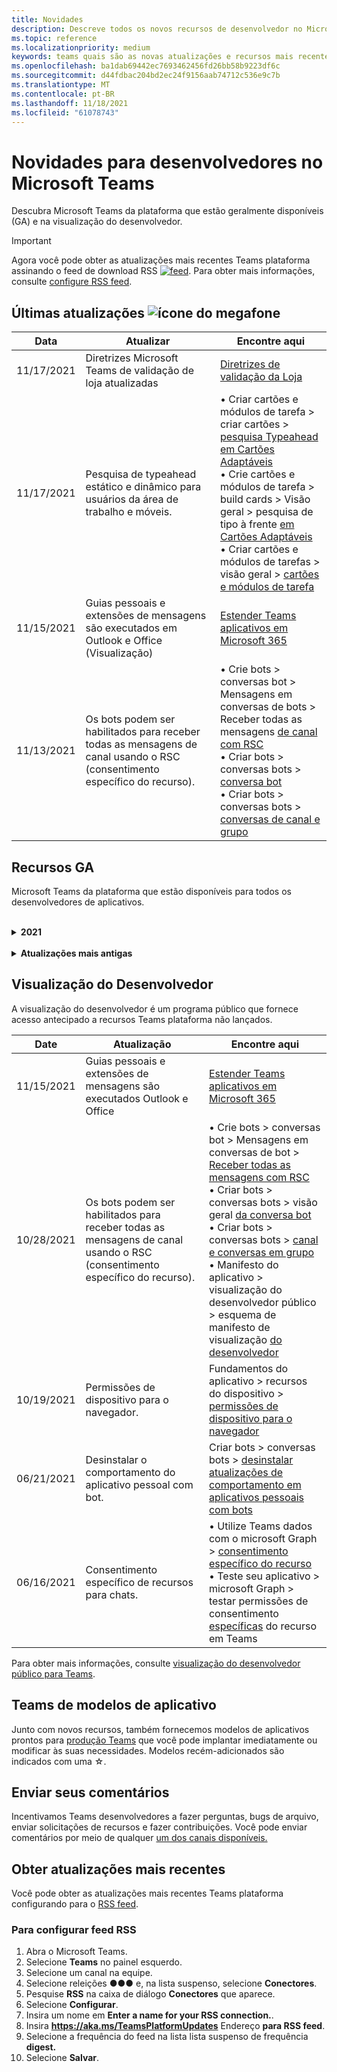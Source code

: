 ```yaml
---
title: Novidades
description: Descreve todos os novos recursos de desenvolvedor no Microsoft Teams
ms.topic: reference
ms.localizationpriority: medium
keywords: teams quais são as novas atualizações e recursos mais recentes
ms.openlocfilehash: ba1dab69442ec7693462456fd26bb58b9223df6c
ms.sourcegitcommit: d44fdbac204bd2ec24f9156aab74712c536e9c7b
ms.translationtype: MT
ms.contentlocale: pt-BR
ms.lasthandoff: 11/18/2021
ms.locfileid: "61078743"
---
```

# <a name="whats-new-for-developers-in-microsoft-teams"></a>Novidades para desenvolvedores no Microsoft Teams

Descubra Microsoft Teams da plataforma que estão geralmente disponíveis (GA) e na visualização do desenvolvedor.

> [!IMPORTANT]
> Agora você pode obter as atualizações mais recentes Teams plataforma assinando o feed de download RSS [ ![ feed](~/assets/images/RSSfeeds.png)](https://aka.ms/TeamsPlatformUpdates). Para obter mais informações, consulte [configure RSS feed](#get-latest-updates).

## <a name="latest-updates-bullhorn-icon"></a>Últimas atualizações ![ícone do megafone](~/assets/images/bullhorn.png)

| Data | Atualizar | Encontre aqui  |
| --- | --- | --- |
| 11/17/2021| Diretrizes Microsoft Teams de validação de loja atualizadas|[Diretrizes de validação da Loja](~/concepts/deploy-and-publish/appsource/prepare/teams-store-validation-guidelines.md)|
| 11/17/2021| Pesquisa de typeahead estático e dinâmico para usuários da área de trabalho e móveis.| • Criar cartões e módulos de tarefa > criar cartões > [pesquisa Typeahead em Cartões Adaptáveis](task-modules-and-cards/cards/dynamic-search.md) </br> • Crie cartões e módulos de tarefa > build cards > Visão geral > pesquisa de tipo à frente  [em Cartões Adaptáveis](task-modules-and-cards/what-are-cards.md#type-ahead-search-in-adaptive-cards) </br> • Criar cartões e módulos de tarefas > visão geral > [cartões e módulos de tarefa](task-modules-and-cards/cards-and-task-modules.md)|
| 11/15/2021 | Guias pessoais e extensões de mensagens são executados em Outlook e Office (Visualização) | [Estender Teams aplicativos em Microsoft 365](~/m365-apps/overview.md) |
| 11/13/2021| Os bots podem ser habilitados para receber todas as mensagens de canal usando o RSC (consentimento específico do recurso). | • Crie bots > conversas bot > Mensagens em conversas de bots > Receber todas as mensagens [de canal com RSC](~/bots/how-to/conversations/channel-messages-with-rsc.md) </br> • Criar bots > conversas bots > [conversa bot](~/bots/how-to/conversations/conversation-basics.md) </br> • Criar bots > conversas bots > [conversas de canal e grupo](~/bots/how-to/conversations/channel-and-group-conversations.md) |

## <a name="ga-features"></a>Recursos GA

Microsoft Teams da plataforma que estão disponíveis para todos os desenvolvedores de aplicativos.

<br>

<details>

<summary><b>2021</b></summary>

| **Date** | **Atualização** | **Encontre aqui** |
| -------- | --------- | ----------------|
|11/17/2021| Diretrizes Microsoft Teams de validação de loja atualizadas|[Diretrizes de validação da Loja](~/concepts/deploy-and-publish/appsource/prepare/teams-store-validation-guidelines.md)|
|11/17/2021| Pesquisa de typeahead estático e dinâmico para usuários da área de trabalho e móveis.| • Criar cartões e módulos de tarefa > criar cartões > [pesquisa Typeahead em Cartões Adaptáveis](task-modules-and-cards/cards/dynamic-search.md) </br> • Crie cartões e módulos de tarefa > build cards > Visão geral > pesquisa de tipo à frente  [em Cartões Adaptáveis](task-modules-and-cards/what-are-cards.md#type-ahead-search-in-adaptive-cards) </br> • Criar cartões e módulos de tarefas > visão geral > [cartões e módulos de tarefa](task-modules-and-cards/cards-and-task-modules.md)|
|11/13/2021| Os bots podem ser habilitados para receber todas as mensagens de canal usando o RSC (consentimento específico do recurso). | • Crie bots > conversas bot > Mensagens em conversas de bots > Receber todas as mensagens [de canal com RSC](~/bots/how-to/conversations/channel-messages-with-rsc.md) </br> • Criar bots > conversas bot > visão geral [da conversa bot](~/bots/how-to/conversations/conversation-basics.md) </br> • Criar bots > conversas bots > [conversas de canal e grupo](~/bots/how-to/conversations/channel-and-group-conversations.md) |
|10/28/2021| Monetize seu Teams aplicativo com uma oferta SaaS transacionável.| Distribuir seu aplicativo > Publicar no Teams store > Incluir uma oferta [saaS com seu Teams app](~/concepts/deploy-and-publish/appsource/prepare/include-saas-offer.md) |
|10/25/2021| Atualizou o módulo Get started para Microsoft Teams documentação do desenvolvedor com nova estrutura e procedimentos em um guia passo a passo.| Começar a > [Começar com seu primeiro Teams app](get-started/get-started-overview.md) |
|10/21/2021| Adicione uma `registerOnFocused` API para guias ou aplicativos pessoais. | Criar guias > Criar guias pessoais > [Adicionar `registerOnFocused` API para guias ou aplicativos pessoais](tabs/how-to/create-personal-tab.md#add-registeronfocused-api-for-tabs-or-personal-apps) |
|10/20/2021| O estágio de reunião agora está disponível em GA. | Criar aplicativos para Teams reuniões > [Habilitar e configurar seus aplicativos para Teams reuniões](apps-in-teams-meetings/enable-and-configure-your-app-for-teams-meetings.md) |
|10/20/2021| API de Detalhes da Reunião e eventos de Teams reunião em tempo real. | Criar aplicativos para Teams reuniões > [Criar aplicativos para Teams reuniões](~/apps-in-teams-meetings/API-references.md#meeting-details-api) |
|10/18/2021| Guias vinculam desfraldamento e exibição de estágio. | Criar guias > [link Tabs desfraldamento e exibição de estágio](tabs/tabs-link-unfurling.md) |
|10/08/2021| Novas práticas recomendadas para projetar cartões adaptáveis. | Projetar seu aplicativo > componentes da interface do usuário > [designando cartões adaptáveis para seu Teams app](task-modules-and-cards/cards/design-effective-cards.md) |
|10/05/2021| Ocultar Teams aplicativo até que o Administrador permita não ocultar o aplicativo.| Projetar seu aplicativo > [ocultar Teams aplicativo até que o administrador aprove](concepts/design/enable-app-customization.md#hide-teams-app-until-admin-approves) |
|10/05/2021| Planeje seus aplicativos para Teams celular. | Fundamentos do aplicativo > [Guias responsivas do](concepts/design/plan-responsive-tabs-for-teams-mobile.md) Plano para Teams celular |
|10/04/2021| Novo Portal do Desenvolvedor para Teams introduzido para gerenciar seus Teams aplicativos.| Ferramentas e SDK > [Portal do Desenvolvedor para Teams](concepts/build-and-test/teams-developer-portal.md) |
|09/21/2021|Teams dá suporte AAD ID de objeto e UPN na menção do usuário para bots e Webhooks de entrada.| • Criar cartões e módulos de tarefa > build cards > AAD ID do objeto e UPN na [menção do usuário](task-modules-and-cards/what-are-cards.md#support-for-aad-object-id-and-upn-in-user-mention) </br> • Build cards and task modules > Build cards > [Cards - Overview](task-modules-and-cards/cards/cards-format.md#format-cards-with-markdown) |
|08/16/2021| Suporte para validação de entrada em Cartões Adaptáveis (v1.3 para todos os recursos) e Ações Universais (v1.4 para cartões enviados por bot). | • Cartões adaptáveis > cartões de criação > [validação de entrada](/adaptive-cards/authoring-cards/input-validation)</br> • Crie cartões e módulos de tarefa > build cards > ações universais para cartões adaptáveis > Ações Universais para Cartões [Adaptáveis v1.4](task-modules-and-cards/cards/universal-actions-for-adaptive-cards/overview.md) |
|08/30/2021| O recurso Custom Together Mode scenes combina os participantes em uma única cena virtual e coloca seus fluxos de vídeo em assentos pré-determinados.| Criar aplicativos para Teams reuniões > [cenas do modo Personalizado Juntos](~/apps-in-teams-meetings/teams-together-mode.md) |
|08/25/2021| Introduzido o guia passo a passo para criar um Teams com SSO (sign-on único).| Adicionar a > bots > guia passo a passo para criar Teams [bot com SSO](sbs-bots-with-sso.yml) |
|08/19/2021| Evento de atualização de instalação recebido ao instalar um bot em um thread de conversa.| Criar bots > conversas bots > [evento de atualização de instalação](bots/how-to/conversations/subscribe-to-conversation-events.md#installation-update-event) |
|08/12/2021|Criar guias com Cartões Adaptáveis.| Criar guias > [guias build com cartões adaptáveis](tabs/how-to/build-adaptive-card-tabs.md) |
|08/04/2021|As guias não terão mais margens ao redor de suas experiências.| Criar guias > [Remover margens de tabulação](resources/removing-tab-margins.md) |
|07/08/2021|Teams mobile adiciona suporte para aplicativos em reuniões. | Criar aplicativos para Teams reuniões > [extensibilidade de aplicativos de reunião](apps-in-teams-meetings/meeting-app-extensibility.md) |
|06/28/2021|Integrar a funcionalidade do Se picker de pessoas. | Integrar-se Teams > [recurso Integrar Se picker de pessoas](concepts/device-capabilities/people-picker-capability.md) |  
|06/25/2021| Introduzido o guia passo a passo para enviar mensagens proativas. | Criar bots > conversa bot > mensagens proativas > guia passo a passo [para enviar mensagens proativas](sbs-send-proactive.yml) |
|06/09/2021| Exibição de estágio para imagens em Cartões Adaptáveis com `allowExpand` atributo.| Criar cartões e módulos de tarefa > criar cartões > de estágio [para imagens em Cartões Adaptáveis](task-modules-and-cards/cards/cards-format.md#stage-view-for-images-in-adaptive-cards) |
|05/31/2021| Guias de conversa. | Criar guias > [iniciar e continuar conversas sobre conteúdo em suas guias](~/tabs/how-to/conversational-tabs.md) |
|05/24/2021| Diretrizes Teams de design de aplicativos atualizadas com padrões móveis. | Projetar seu aplicativo > [design do aplicativo Teams aplicativo](~/concepts/design/design-teams-app-overview.md) |
|05/13/2021| Adicionadas informações sobre mConnect e Skooler.| Integrar com Teams > Moodle LMS > [de gerenciamento de aprendizagem de miojo](resources/moodle-overview.md)|
|05/10/2021| Manifesto do aplicativo v1.10 lançado. | Esquema de manifesto do aplicativo > [manifesto](resources/schema/manifest-schema.md) |
|05/10/2021| Novo recurso de personalização de aplicativo. | Projetar seu aplicativo > [habilitar organizações para personalizar seu aplicativo](concepts/design/enable-app-customization.md) |
|05/07/2021| Links profundos para chamadas de áudio e vídeo no chat. | Integrar com Teams > [links profundos](concepts/build-and-test/deep-links.md#deep-linking-to-an-audio-or-audio-video-call) |
|04/30/2021|Novas diretrizes sobre como publicar aplicativos no Teams store. | • Publicar no Teams store > [publicar seu aplicativo no Teams store](concepts/deploy-and-publish/appsource/publish.md)</br> • Publicar no Teams > Teams [de validação do armazenamento](concepts/deploy-and-publish/appsource/prepare/teams-store-validation-guidelines.md) |
|04/29/2021 | Suporte para ações universais para cartões adaptáveis v1.4. | Criar cartões e módulo de tarefa > cartões build > ações universais para cartões adaptáveis > [Ações Universais para](task-modules-and-cards/cards/universal-actions-for-adaptive-cards/overview.md) Cartões Adaptáveis |
|04/29/2021 | Exibições específicas do usuário. | Criar cartões e módulo de tarefa > cartões build > ações universais para cartões adaptáveis > [exibições específicas do usuário](task-modules-and-cards/cards/universal-actions-for-adaptive-cards/User-Specific-Views.md) |
|04/29/2021 | Fluxos de trabalho sequenciais. | Criar cartões e módulo de tarefa > cartões build > ações universais para cartões adaptáveis > [fluxos de trabalho sequenciais](task-modules-and-cards/cards/universal-actions-for-adaptive-cards/Sequential-Workflows.md) |
|04/29/2021 | Cartões atualizados. | Criar cartões e módulo de tarefa > cartões build > ações universais para cartões adaptáveis > [cartões atualizados](task-modules-and-cards/cards/universal-actions-for-adaptive-cards/Up-To-Date-Views.md) |
|04/08/2021| Recurso de personalização de aplicativos.| • Projete seus aplicativos > [visão geral do aplicativo Design teams](concepts/design/enable-app-customization.md)</br> • Ferramentas e SDKs > [Portal do Desenvolvedor](concepts/build-and-test/teams-developer-portal.md) </br> • Manifesto do aplicativo > visualização do desenvolvedor público > [esquema de Manifesto](resources/schema/manifest-schema-dev-preview.md) |
|03/18/2021| Aviso: atualize para a versão 4.10 ou acima do SDK da Estrutura de Bots, conforme começamos com o processo de deprecação para `TeamsInfo.getMembers` e `TeamsInfo.GetMembersAsync` . | Criar bots > [da API bot para membros da equipe/chat](resources/team-chat-member-api-changes.md) |
|03/05/2021|Escopo de instalação padrão e funcionalidade de grupo.| Distribuir seu aplicativo > [escopo de instalação padrão e funcionalidade de grupo](concepts/deploy-and-publish/add-default-install-scope.md) |
|03/05/2021|Reordenar guias de aplicativo pessoal. | Criar guias > [Reordenar a guia de chat em aplicativos pessoais](tabs/how-to/create-personal-tab.md#reorder-static-personal-tabs) |
|03/04/2021|Mascaramento de informações em cartões adaptáveis.| Criar cartões e módulos de tarefa > cartões build > mascaramento de informações [em cartões adaptáveis](task-modules-and-cards/cards/cards-format.md#information-masking-in-adaptive-cards) |
|02/19/2021|Recursos de localização adicionados. <br/> As informações de recursos de localização são adicionadas na visão geral dos recursos do dispositivo, permissões de dispositivo nativas, integração de recursos de mídia e arquivos de recursos de QR ou scanner de código de barras.| • Conceitos básicos do aplicativo > recursos do dispositivo > [visão geral](concepts/device-capabilities/device-capabilities-overview.md) </br> • Os fundamentos do aplicativo > recursos do dispositivo > [solicitar permissões de dispositivo](concepts/device-capabilities/native-device-permissions.md) </br> • Os fundamentos do aplicativo > recursos de dispositivo > [integrar recursos de mídia](concepts/device-capabilities/mobile-camera-image-permissions.md) </br> • Os fundamentos do aplicativo > recursos do dispositivo > [integrar a QR ou o](concepts/device-capabilities/qr-barcode-scanner-capability.md) recurso de scanner de código de barras </br> • Os fundamentos do aplicativo > recursos de dispositivo > [integrar recursos de localização](concepts/device-capabilities/location-capability.md) |
|02/18/2021|Adicionado o recurso de QR ou scanner de código de barras. <br/> As informações de recurso de QR ou scanner de código de barras são adicionadas na visão geral dos recursos do dispositivo, permissões de dispositivo nativas e arquivos de recursos de mídia de integração.| • Conceitos básicos do aplicativo > recursos do dispositivo > [visão geral](concepts/device-capabilities/device-capabilities-overview.md) </br> • Os fundamentos do aplicativo > recursos do dispositivo > [solicitar permissões de dispositivo](concepts/device-capabilities/native-device-permissions.md) </br> • Os fundamentos do aplicativo > recursos de dispositivo > [integrar recursos de mídia](concepts/device-capabilities/mobile-camera-image-permissions.md) </br> • Os fundamentos do aplicativo > recursos do dispositivo > [integrar a QR ou o](concepts/device-capabilities/qr-barcode-scanner-capability.md) recurso de scanner de código de barras |
|02/09/2021|Visão geral dos recursos do dispositivo adicionado. <br/> As informações de funcionalidade do microfone são adicionadas às permissões do dispositivo nativo e integram arquivos de recursos de mídia.|• Conceitos básicos do aplicativo > recursos do dispositivo > [visão geral](concepts/device-capabilities/device-capabilities-overview.md) </br> Fundamentos do aplicativo > • Recursos do dispositivo > [solicitar permissões de dispositivo](concepts/device-capabilities/native-device-permissions.md) </br> • Os fundamentos do aplicativo > recursos de dispositivo > [integrar recursos de mídia](concepts/device-capabilities/mobile-camera-image-permissions.md)|

<br>

</details>

<br>

<details>
<summary><b>Atualizações mais antigas</b></summary>

<details>
  
<summary><b>2020</b></summary>

| **Date** | **Atualização** | **Encontre aqui** |
| -------- | --------- | ------------------ |
|11/30/2020|Integração da plataforma de identidade com Teams Toolkit e Visual Studio Code para guias.|[Autenticação de login único com Teams Toolkit e Visual Studio Code para guias](toolkit/visual-studio-code-tab-sso.md)|
|11/16/2020|Teams manifesto do aplicativo atualizado para a versão 1.8.|[Referência: esquema de manifesto para Microsoft Teams](resources/schema/manifest-schema.md)|
|11/10/2020|Teams de design de bot.|[Diretrizes de design de bot](bots/design/bots.md)|
|09/30/2020|Agora há suporte para o envio e recebimento de arquivos para bots em dispositivos móveis.|[Enviar e receber arquivos por meio de seu bot](resources/bot-v3/bots-files.md)|
|09/22/2020|Novas informações para começar a Teams desenvolvimento.|[Criar sua primeira visão geral Teams aplicativo](build-your-first-app/build-first-app-overview.md)|
|09/18/2020|Suporte para aplicativos de Teams de reunião (Visualização de Versão).|[Criar aplicativos para Teams reuniões e](apps-in-teams-meetings/create-apps-for-teams-meetings.md) [aplicativos em Teams reuniões](apps-in-teams-meetings/teams-apps-in-meetings.md)|
|08/19/2020|Importe Teams mensagens com o Microsoft Graph.|[Importar mensagens de plataforma de terceiros para o Teams usando o Microsoft Graph](graph-api/import-messages/import-external-messages-to-teams.md)
|08/12/2020 |Suporte a Cartões Adaptáveis no webhook de entrada movido para GA.|[Envie cartões adaptáveis usando um webhook de entrada](~/webhooks-and-connectors/how-to/connectors-using.md#send-adaptive-cards-using-an-incoming-webhook) |
|08/10/2020|Começar a criar Teams aplicativos com o Visual Studio Toolkit.|[Criar aplicativos com o Microsoft Teams Toolkit e Visual Studio Code](toolkit/visual-studio-overview.md) |
|08/06/2020|Suporte para autenticação SSO de guias.|[Desenvolver uma guia de Microsoft Teams SSO](tabs/how-to/authentication/auth-aad-sso.md#develop-an-sso-microsoft-teams-tab) |
|07/27/2020 | Graph bots e mensagens proativos (Visualização Pública).|[Habilitar a instalação proativa de bots e mensagens proativas Teams com o Microsoft Graph](graph-api/proactive-bots-and-messages/graph-proactive-bots-and-messages.md)|
|07/22/2020 |Atualizações de funcionalidade de dispositivo móvel.|[Solicitar permissões de dispositivo para sua guia Microsoft Teams de usuário](concepts/device-capabilities/native-device-permissions.md) |
|07/20/2020|Teams App Validation Tool for AppSource submissions.|[Teams App Validation Tool](concepts/deploy-and-publish/appsource/prepare/submission-checklist.md)
|07/15/2020|Crie um assistente virtual para Teams.|[Assistente Virtual para Microsoft Teams](samples/virtual-assistant.md)|
|07/14/2020|Navegando em uma documentação de indicador de carregamento nativo.|[Mostrando um indicador de carregamento nativo](tabs/how-to/create-tab-pages/content-page.md#show-a-native-loading-indicator)
|07/01/2020|Começar a criar Teams aplicativos com o Visual Studio Code Toolkit.|[Criar aplicativos com o Microsoft Teams Toolkit e Visual Studio Code](toolkit/visual-studio-code-overview.md) |
|07/01/2020|Login único para guias GA para clientes Teams web e desktop.|[Single Sign-On (SSO)](tabs/how-to/authentication/auth-aad-sso.md)|
|06/05/2020| Esquema de manifesto atualizado para a versão 1.7.| [Referência: esquema de manifesto para Microsoft Teams](resources/schema/manifest-schema.md)|
|05/18/2020|Integre Power Virtual Agents com Teams.|[Integrar um Power Virtual Agents chatbot com Microsoft Teams](bots/how-to/add-power-virtual-agents-bot-to-teams.md)|
|04/01/2020|Integrar sistemas WFM com o Conector de Turnos para Teams.|[Microsoft Teams os conectores WFM de turnos](samples/shifts-wfm-connectors.md)
|03/24/2020 | Adicionado suporte para recuperar um único membro de uma conversa e suporte adicional para recuperar membros pagedos. | [Obter o contexto do Teams para o seu bot](~/bots/how-to/get-teams-context.md) |

<br>

</details>

<br>

<details>
  
<summary><b>2019</b></summary>

| **Date** | **Atualização** | **Encontre aqui** |
| -------- | --------- | ------------------ |
| 12/26/2019 | O parâmetro em cargas enviadas a um bot não é mais criptografado, permitindo que você use esse valor para construir `replyToId` links profundos para essas mensagens. As cargas de mensagens incluem os valores criptografados no parâmetro `legacy.replyToId` .  |
| 11/05/2019 | Login único usando o Teams JavaScript SDK. | [Logon único](tabs/how-to/authentication/auth-aad-sso.md) |
| 10/31/2019 | Bots de conversa e documentação de extensão de mensagens atualizada para refletir o SDK da Estrutura de Bots 4.6. A documentação do SDK v3 está disponível na seção Recursos. | Toda a documentação de bot e extensão de mensagens. |
| 10/31/2019 | Nova estrutura de documentação e refatoria de artigos principais. Informe quaisquer links mortos ou 404s criando um problema GitHub. | Todos eles! |
| 09/13/2019 | O bot de solicitação é instalado a partir da extensão de mensagens baseada em ação. | [Iniciar ações com extensões de mensagens](resources/messaging-extension-v3/create-extensions.md#request-to-install-your-conversational-bot)
| 08/28/2019 | Suporte para canais privados em guias e conectores. | [Obtenha contexto para sua guia](tabs/how-to/access-teams-context.md#retrieve-context-in-private-channels) |
| 06/20/2019 | Compartilhe um site externo, de um site externo, em um Teams canal. | [Compartilhar com Teams](~/share-to-teams.md) |
| 05/25/2019 | Responder com a mensagem bot do módulo de tarefa. | [Responder com mensagem bot do módulo de tarefa](resources/messaging-extension-v3/create-extensions.md#respond-with-an-adaptive-card-message-sent-from-a-bot) |
| 05/25/2019 | Bots em chats de grupo. | [Interagir com um bot no chat de grupo ou canal](~/concepts/bots/bot-conversations/bots-conv-channel.md) |
| 05/20/2019 | Localização do manifesto do aplicativo. | [Localização de aplicativos](~/publishing/apps-localization.md) |
| 05/20/2019 | Ações de mensagem. | [Ações de mensagem](resources/messaging-extension-v3/create-extensions.md#action-type-message-extensions) |
| 05/20/2019 | Link desfraldado (visualizações de URL personalizadas). | [Desenrolamento de link](messaging-extensions/how-to/link-unfurling.md)|
| 05/06/2019 | Programa de certificação de aplicativos para aplicativos da loja. | [Certificação de Aplicativos](~/concepts/deploy-and-publish/appsource/post-publish/overview.md#complete-microsoft-365-certification) |
| 05/06/2019 | Modelos de aplicativo agora estão disponíveis. | [Modelos de aplicativo](~/samples/app-templates.md) |
| 04/23/2019 | Extensões de Mensagens baseadas em ação agora estão disponíveis. | [Extensões de Mensagens baseadas em ação](~/concepts/messaging-extensions/create-extensions.md) |
| 02/18/2019 | Criando links profundos para chat privado. | [Vinculação profunda a um chat](concepts/build-and-test/deep-links.md#deep-linking-to-a-chat) |
| 01/23/2019 | Surfacing SKU and licenceType information in the tab context. | [Contexto de tabulação](~/concepts/tabs/tabs-context.md) |

<br>

</details>

<br>

<details>

<summary><b>2018</b></summary>

| **Date** | **Atualização** | **Encontre aqui** |
| -------- | --------- | ------------------ |
| 11/12/2018 | As guias no chat em grupo agora estão disponíveis na versão lançada do Teams. Como parte desse trabalho, a seção guias foi reformulada para maior clareza.| [Guias configuráveis](~/concepts/tabs/tabs-configurable.md) |
| 11/11/2018 | O início do Nó JS e do .NET/C# foi atualizado para usar o App Studio no Teams, e uma nova seção foi adicionada para hospedar aplicativos Teams baseados em nó no Azure. | Começar Microsoft Teams plataforma Microsoft Teams com [o C#/.NET](~/get-started/get-started-dotnet-app-studio.md)e o App Studio , Iniciar na plataforma Microsoft Teams com [o Node JS](~/get-started/get-started-nodejs-app-studio.md)e o App Studio, hospedar seu aplicativo node Teams no [Azure](~/get-started/get-started-nodejs-in-azure.md)|
| 11/09/2018 | Agora você pode criar links profundos para chats privados entre usuários. | [Vinculação profunda a um chat](concepts/build-and-test/deep-links.md#deep-linking-to-a-chat) |
| 11/08/2018 | Estrutura do SharePoint 1.7 enviou e com ele um novo recurso para usar Microsoft Teams guia como uma web part Estrutura do SharePoint web part. | [Guias no SharePoint](~/concepts/tabs/tabs-in-sharepoint.md) |
| 11/05/2018 | O **recurso de módulo de** tarefa foi lançado. Um módulo de tarefa permite que você crie experiências pop-up modais em seu aplicativo Teams, a partir de bots e guias. Dentro do pop-up, você pode executar seu próprio código HTML/JavaScript personalizado, mostrar um widget baseado como um vídeo do YouTube ou do Microsoft Stream ou exibir um cartão `<iframe>` [Adaptável](/adaptive-cards/). | [Visão geral do](~/concepts/task-modules/task-modules-overview.md)módulo de tarefas , [módulo de tarefa em guias](~/concepts/task-modules/task-modules-tabs.md), módulo de tarefa em  [bots](~/concepts/task-modules/task-modules-bots.md) |
| 10/05/2018 | As informações de formatação para cartões foram atualizadas e testadas nos clientes desktop, iOS e Android para Teams. | [Cartões,](~/concepts/cards/cards.md) [formatação de cartão](~/concepts/cards/cards-format.md) |
| 09/24/2018 | As APIs de chamadas e reuniões online da Microsoft Graph foram lançadas para a versão beta, e Teams aplicativos agora podem interagir com os usuários de maneiras ricas usando voz e vídeo. | [Bots de](~/concepts/calls-and-meetings/registering-calling-bot.md)chamadas e reuniões online, conceitos de mídia em tempo [real,](~/concepts/calls-and-meetings/real-time-media-concepts.md)Registro de um [bot](~/concepts/calls-and-meetings/registering-calling-bot.md)de chamada, [Depuração](~/concepts/calls-and-meetings/debugging-local-testing-calling-meeting-bots.md)e teste local, mídia hospedada por [aplicativo,](~/concepts/calls-and-meetings/requirements-considerations-application-hosted-media-bots.md)Manipulação de notificações de chamada [de entrada](~/concepts/calls-and-meetings/call-notifications.md) |
| 09/11/2018 | As páginas de configuração de tabulação agora são significativamente mais altas. | [Design de tabulação](tabs/design/tabs.md) |
| 08/15/2018 | Cartões adaptáveis agora são suportados em Teams.|[Ações de cartão adaptáveis em Teams](task-modules-and-cards/cards/cards-reference.md#adaptive-card) |
| 08/10/2018 | Suporte para cliente para DevTools.| [DevTools para o cliente Microsoft Teams desktop](~/resources/dev-preview/developer-preview-tools.md)|
| 08/08/2018 | As extensões de mensagens agora suportam vários comandos. | [composeExtensions.commands](~/resources/schema/manifest-schema.md#composeextensionscommands)|
| 08/07/2018 | A configuração em linha agora é suportada em Conectores. A documentação conectores também foi revisada e expandida para maior clareza.| [Conectores](~/concepts/connectors/connectors.md)|
| 08/06/2018 | Seu bot agora pode enviar e receber arquivos. | [Enviar e receber arquivos por meio de seu bot](~/bots/how-to/bots-filesv4.md)|
| 07/23/2018 | Informações sobre a re-certificação de aplicativos foram adicionadas à seção Publicação. |[Permissões de manifesto](resources/schema/manifest-schema.md#permissions)|
| 07/16/2018 | Mais espaço foi alocado para a página de configuração de tabulação. | [A página de configuração de tabulação é significativamente mais alta](tabs/design/tabs.md)|
| 07/12/2018 | Informações sobre o acesso de convidados. | [Acesso para convidado no Microsoft Teams](/microsoftteams/guest-access#guest-access-overview)|
| 06/07/2018 | Foram adicionadas informações Microsoft Teams catálogo de aplicativos de locatários. | [Publicar seu Microsoft Teams app](~/publishing/apps-publish.md)|
| 05/29/2018 | Os cartões adaptáveis são suportados em Teams. | [Ações de cartão adaptáveis em Teams](task-modules-and-cards/cards/cards-reference.md) |
| 04/17/2018 | replyToID foi adicionado à carga para as `Invoke` ações `MessageBack` de cartão e. Isso é especialmente útil se você precisar atualizar a mensagem de onde a ação do cartão veio. | [Ações do cartão](~/concepts/cards/cards-actions.md)|
| 04/12/2018 | Este tópico foi adicionado para acompanhar as alterações na interface Teams de programação e neste conjunto de documentação. | [Novidades](~/whats-new.md)|
| 04/10/2018 | As URLs de autenticação alteradas para usar consistentemente a ID do locatário no caminho. | [Fluxo de autenticação para guias,](~/concepts/authentication/auth-flow-tab.md) [AAD autenticação tab](~/concepts/authentication/auth-tab-AAD.md)|
| 04/06/2018 | Foram adicionadas diretrizes de design para usar a Caixa de Comando. |[Caixa de comando](~/resources/design/framework/command-box.md)|
| 04/02/2018 | Usando bots para enviar notificações para seu aplicativo. |[Bots somente de notificação](~/concepts/bots/bots-notification-only.md)|
| 03/27/2018 | Documentação expandida para mensagens proativas. |[Iniciar uma conversa](./concepts/bots/bot-conversations/bots-conv-proactive.md)|
| 03/15/2018 | Documentação refatorada para cartões. |[Cartões,](~/concepts/cards/cards.md) [Ações de cartão,](~/concepts/cards/cards-actions.md) [formatação de cartão,](~/concepts/cards/cards-format.md) [referência de cartão](~/concepts/cards/cards-reference.md)|
| 03/03/2018 | Adicionada documentação para Teams App Studio. |[Desenvolver rapidamente aplicativos com Teams App Studio](~/get-started/get-started-app-studio.md), usando a biblioteca de controle no App [Studio](~/get-started/app-studio-component-library.md)|
| 02/27/2018 | Adicionado código de exemplo para demonstrar o método AsTeamsChannelAccounts(). |[Obter contexto para o bot](~/concepts/bots/bots-context.md)|
| 02/05/2018 | Foram adicionados tópicos para começar a usar C#. |[Introdução à plataforma do Microsoft Teams com C#/.NET](./get-started/get-started-dotnet-app-studio.md)|

<br>

</details>
</details>

## <a name="developer-preview"></a>Visualização do Desenvolvedor

A visualização do desenvolvedor é um programa público que fornece acesso antecipado a recursos Teams plataforma não lançados.  

| **Date** | **Atualização** | **Encontre aqui** |
| -------- | --------- | ------------------ |
| 11/15/2021 | Guias pessoais e extensões de mensagens são executados Outlook e Office | [Estender Teams aplicativos em Microsoft 365](~/m365-apps/overview.md) |
|10/28/2021|Os bots podem ser habilitados para receber todas as mensagens de canal usando o RSC (consentimento específico do recurso).| • Crie bots > conversas bot > Mensagens em conversas de bot > [Receber todas as mensagens com RSC](~/bots/how-to/conversations/channel-messages-with-rsc.md) </br> • Criar bots > conversas bots > visão geral [da conversa bot](~/bots/how-to/conversations/conversation-basics.md) </br> • Criar bots > conversas bots > [canal e conversas em grupo](~/bots/how-to/conversations/channel-and-group-conversations.md) </br> • Manifesto do aplicativo > visualização do desenvolvedor público > esquema de manifesto de visualização [do desenvolvedor](~/resources/schema/manifest-schema-dev-preview.md) |
|10/19/2021|Permissões de dispositivo para o navegador.| Fundamentos do aplicativo > recursos do dispositivo > [permissões de dispositivo para o navegador](concepts/device-capabilities/browser-device-permissions.md) |
|06/21/2021|Desinstalar o comportamento do aplicativo pessoal com bot.| Criar bots > conversas bots > [desinstalar atualizações de comportamento em aplicativos pessoais com bots](bots/how-to/conversations/subscribe-to-conversation-events.md#uninstall-behavior-for-personal-app-with-bot)|
|06/16/2021| Consentimento específico de recursos para chats.| • Utilize Teams dados com o microsoft Graph > [consentimento específico do recurso](graph-api/rsc/resource-specific-consent.md) </br> • Teste seu aplicativo > microsoft Graph > testar permissões de consentimento [específicas](graph-api/rsc/test-resource-specific-consent.md) do recurso em Teams|

Para obter mais informações, consulte [visualização do desenvolvedor público para Teams](~/resources/dev-preview/developer-preview-intro.md).

## <a name="teams-app-template-catalog"></a>Teams de modelos de aplicativo

Junto com novos recursos, também fornecemos modelos de aplicativos prontos para [produção Teams](samples/app-templates.md) que você pode implantar imediatamente ou modificar às suas necessidades. Modelos recém-adicionados são indicados com uma ☆.

## <a name="submit-your-feedback"></a>Enviar seus comentários

Incentivamos Teams desenvolvedores a fazer perguntas, bugs de arquivo, enviar solicitações de recursos e fazer contribuições. Você pode enviar comentários por meio de qualquer [um dos canais disponíveis.](feedback.md)

## <a name="get-latest-updates"></a>Obter atualizações mais recentes

Você pode obter as atualizações mais recentes Teams plataforma configurando para o [RSS feed](https://aka.ms/TeamsPlatformUpdates).

### <a name="to-configure-rss-feed"></a>Para configurar feed RSS

1. Abra o Microsoft Teams.
1. Selecione **Teams** no painel esquerdo.
1. Selecione um canal na equipe.
1. Selecione releições &#x25CF;&#x25CF;&#x25CF; e, na lista suspenso, selecione **Conectores**.
1. Pesquise **RSS** na caixa de diálogo **Conectores** que aparece.
1. Selecione **Configurar**.
1. Insira um nome em **Enter a name for your RSS connection.**.
1. Insira **<https://aka.ms/TeamsPlatformUpdates>** Endereço **para RSS feed**.
1. Selecione a frequência do feed na lista lista suspenso de frequência **digest.**
1. Selecione **Salvar**.
